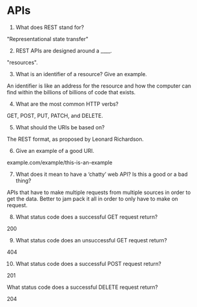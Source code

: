 # APIs

1. What does REST stand for?  

"Representational state transfer" 

2. REST APIs are designed around a ____.  

"resources".

3. What is an identifier of a resource? Give an example.  

An identifier is like an address for the resource and how the computer can find within the billions of billions of code that exists. 

4. What are the most common HTTP verbs?  

GET, POST, PUT, PATCH, and DELETE. 

5. What should the URIs be based on?  

The REST format, as proposed by Leonard Richardson. 

6. Give an example of a good URI.  

example.com/example/this-is-an-example

7. What does it mean to have a ‘chatty’ web API? Is this a good or a bad thing?  

APIs that have to make multiple requests from multiple sources in order to get the data. Better to jam pack it all in order to only have to make on request.  

8. What status code does a successful GET request return?  

200

9. What status code does an unsuccessful GET request return?  

404

10. What status code does a successful POST request return?  

201

What status code does a successful DELETE request return?  

204

